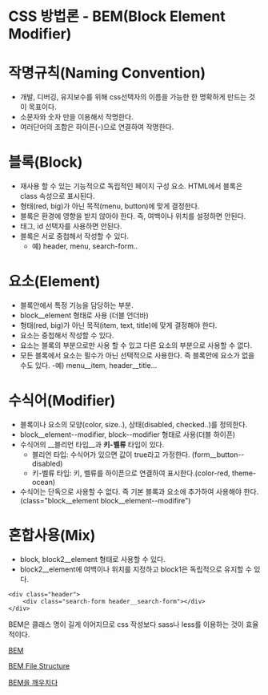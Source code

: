 CSS 방법론 - BEM(Block Element Modifier)
=======================================

# 작명규칙(Naming Convention)
* 개발, 디버깅, 유지보수를 위해 css선택자의 이름을 가능한 한 명확하게 만드는 것이 목표이다.
* 소문자와 숫자 만을 이용해서 작명한다.
* 여러단어의 조합은 하이픈(-)으로 연결하여 작명한다.

# 블록(Block)
* 재사용 할 수 있는 기능적으로 독립적인 페이지 구성 요소. HTML에서 블록은 class 속성으로 표시된다.
* 형태(red, big)가 아닌 목적(menu, button)에 맞게 결정한다.
* 블록은 환경에 영향을 받지 않아야 한다. 즉, 여백이나 위치를 설정하면 안된다.
* 태그, id 선택자를 사용하면 안된다.
* 블록은 서로 중첩해서 작성할 수 있다.
    - 예) header, menu, search-form..

# 요소(Element)
* 블록안에서 특정 기능을 담당하는 부분.
* block__element 형태로 사용 (더블 언더바)
* 형태(red, big)가 아닌 목적(item, text, title)에 맞게 결정해야 한다.
* 요소는 중첩해서 작성할 수 있다.
* 요소는 블록의 부분으로만 사용 할 수 있고 다른 요소의 부분으로 사용할 수 없다.
* 모든 블록에서 요소는 필수가 아닌 선택적으로 사용한다. 즉 블록안에 요소가 없을 수도 있다.
    -예) menu__item, header__title...

# 수식어(Modifier)
* 블록이나 요소의 모양(color, size..), 상태(disabled, checked..)를 정의한다.
* block__element--modifier, block--modifier 형태로 사용(더블 하이픈)
* 수식어의 __블리언 타입__과 __키-벨류__ 타입이 있다.
    - 블리언 타입: 수식어가 있으면 값이 true라고 가정한다. (form__button--disabled)
    - 키-벨류 타입: 키, 벨류를 하이픈으로 연결하여 표시한다.(color-red, theme-ocean)
* 수식어는 단독으로 사용할 수 없다. 즉 기본 블록과 요소에 추가하여 사용해야 한다.(class="block__element block__element--modifire")

# 혼합사용(Mix)
* block, block2__element 형태로 사용할 수 있다.
* block2__element에 여백이나 위치를 지정하고 block1은 독립적으로 유지할
수 있다.

```
<div class="header">
    <div class="search-form header__search-form"></div>
</div>
```

BEM은 클래스 명이 길게 이어지므로 css 작성보다 sass나 less를 이용하는 것이 효율적이다.


[BEM](https://en.bem.info/)

[BEM File Structure](https://en.bem.info/methodology/filestructure/)

[BEM을 깨우치다](https://www.slideshare.net/UyeongJu/bem-52783817)
